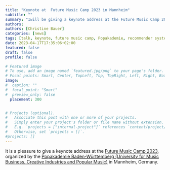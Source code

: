 ```yaml
---
title: "Keynote at  Future Music Camp 2023 in Mannheim"
subtitle: ""
summary: "Iwill be giving a keynote address at the Future Music Camp 2023 in Mannheim, Germany."
authors: 
authors: [Christine Bauer]
categories: [news]
tags: [talk, keynote, future music camp, Popakademie, recommender systems, music, ethics, fairness, artificial intelligence]
date: 2023-04-17T17:35:06+02:00
featured: false
draft: false
profile: false

# Featured image
# To use, add an image named `featured.jpg/png` to your page's folder.
# Focal points: Smart, Center, TopLeft, Top, TopRight, Left, Right, BottomLeft, Bottom, BottomRight.
image:
#  caption: ""
#  focal_point: "Smart"
#  preview_only: false
  placement: 300


# Projects (optional).
#   Associate this post with one or more of your projects.
#   Simply enter your project's folder or file name without extension.
#   E.g. `projects = ["internal-project"]` references `content/project/deep-learning/index.md`.
#   Otherwise, set `projects = []`.
#projects: []
---
```


It is a pleasure to give a keynote address at the [Future Music Camp 2023](https://www.futuremusiccamp.de), organized by the [Popakademie Baden-Württemberg (University for Music Business, Creative Industries and Popular Music)](https://www.popakademie.de/en/) in Mannheim, Germany.